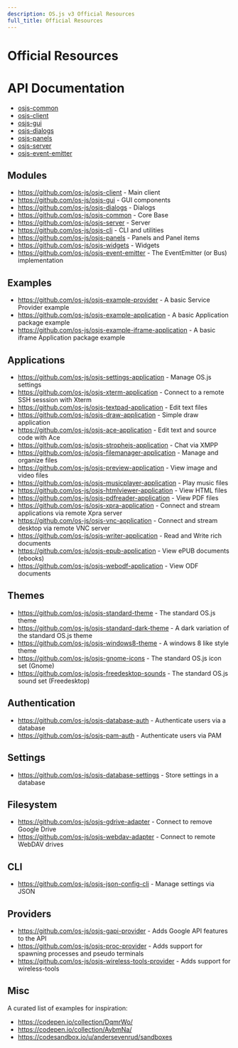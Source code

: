 ```yaml
---
description: OS.js v3 Official Resources
full_title: Official Resources
---
```


# Official Resources

# API Documentation

* [osjs-common](https://manual.os-js.org/v3/api/osjs-common/)
* [osjs-client](https://manual.os-js.org/v3/api/osjs-client/)
* [osjs-gui](https://manual.os-js.org/v3/api/osjs-gui/)
* [osjs-dialogs](https://manual.os-js.org/v3/api/osjs-dialogs/)
* [osjs-panels](https://manual.os-js.org/v3/api/osjs-panels/)
* [osjs-server](https://manual.os-js.org/v3/api/osjs-server/)
* [osjs-event-emitter](https://manual.os-js.org/v3/api/osjs-event-emitter/)

## Modules

* https://github.com/os-js/osjs-client - Main client
* https://github.com/os-js/osjs-gui - GUI components
* https://github.com/os-js/osjs-dialogs - Dialogs
* https://github.com/os-js/osjs-common - Core Base
* https://github.com/os-js/osjs-server - Server
* https://github.com/os-js/osjs-cli - CLI and utilities
* https://github.com/os-js/osjs-panels - Panels and Panel items
* https://github.com/os-js/osjs-widgets - Widgets
* https://github.com/os-js/osjs-event-emitter - The EventEmitter (or Bus) implementation

## Examples

* https://github.com/os-js/osjs-example-provider - A basic Service Provider example
* https://github.com/os-js/osjs-example-application - A basic Application package example
* https://github.com/os-js/osjs-example-iframe-application - A basic iframe Application package example

## Applications

* https://github.com/os-js/osjs-settings-application - Manage OS.js settings
* https://github.com/os-js/osjs-xterm-application - Connect to a remote SSH sesssion with Xterm
* https://github.com/os-js/osjs-textpad-application - Edit text files
* https://github.com/os-js/osjs-draw-application - Simple draw application
* https://github.com/os-js/osjs-ace-application - Edit text and source code with Ace
* https://github.com/os-js/osjs-strophejs-application - Chat via XMPP
* https://github.com/os-js/osjs-filemanager-application - Manage and organize files
* https://github.com/os-js/osjs-preview-application - View image and video files
* https://github.com/os-js/osjs-musicplayer-application - Play music files
* https://github.com/os-js/osjs-htmlviewer-application - View HTML files
* https://github.com/os-js/osjs-pdfreader-application - View PDF files
* https://github.com/os-js/osjs-xpra-application - Connect and stream applications via remote Xpra server
* https://github.com/os-js/osjs-vnc-application - Connect and stream desktop via remote VNC server
* https://github.com/os-js/osjs-writer-application - Read and Write rich documents
* https://github.com/os-js/osjs-epub-application - View ePUB documents (ebooks)
* https://github.com/os-js/osjs-webodf-application - View ODF documents

## Themes

* https://github.com/os-js/osjs-standard-theme - The standard OS.js theme
* https://github.com/os-js/osjs-standard-dark-theme - A dark variation of the standard OS.js theme
* https://github.com/os-js/osjs-windows8-theme - A windows 8 like style theme
* https://github.com/os-js/osjs-gnome-icons - The standard OS.js icon set (Gnome)
* https://github.com/os-js/osjs-freedesktop-sounds - The standard OS.js sound set (Freedesktop)

## Authentication

* https://github.com/os-js/osjs-database-auth - Authenticate users via a database
* https://github.com/os-js/osjs-pam-auth - Authenticate users via PAM

## Settings

* https://github.com/os-js/osjs-database-settings - Store settings in a database

## Filesystem

* https://github.com/os-js/osjs-gdrive-adapter - Connect to remove Google Drive
* https://github.com/os-js/osjs-webdav-adapter - Connect to remote WebDAV drives

## CLI

* https://github.com/os-js/osjs-json-config-cli - Manage settings via JSON

## Providers

* https://github.com/os-js/osjs-gapi-provider - Adds Google API features to the API
* https://github.com/os-js/osjs-proc-provider - Adds support for spawning processes and pseudo terminals
* https://github.com/os-js/osjs-wireless-tools-provider - Adds support for wireless-tools

## Misc

A curated list of examples for inspiration:

* https://codepen.io/collection/DqmrWo/
* https://codepen.io/collection/AybmNa/
* https://codesandbox.io/u/andersevenrud/sandboxes
